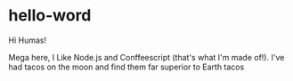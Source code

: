 # hello-word

Hi Humas!

Mega here, I Like Node.js and Conffeescript (that's what I'm made of!).
I've had tacos on the moon and find them far superior to Earth tacos
